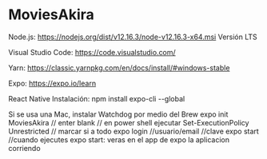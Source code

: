 # MoviesAkira

Node.js: https://nodejs.org/dist/v12.16.3/node-v12.16.3-x64.msi  Versión LTS
 
Visual Studio Code: https://code.visualstudio.com/
 
Yarn: https://classic.yarnpkg.com/en/docs/install/#windows-stable
 
Expo: https://expo.io/learn
 
React Native Instalación: npm install expo-cli --global
 
Si se usa una Mac, instalar Watchdog por medio del Brew
expo init MoviesAkira 
// enter blank 
// en power shell ejecutar 
Set-ExecutionPolicy Unrestricted
// marcar si a todo
expo login
//usuario/email
//clave
expo start
//cuando ejecutes expo start: veras en el app de expo la aplicacion corriendo
